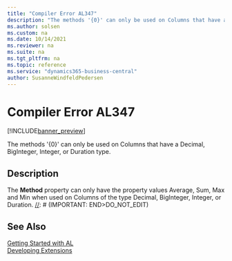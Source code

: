 ```yaml
---
title: "Compiler Error AL347"
description: "The methods '{0}' can only be used on Columns that have a Decimal, BigInteger, Integer, or Duration type."
ms.author: solsen
ms.custom: na
ms.date: 10/14/2021
ms.reviewer: na
ms.suite: na
ms.tgt_pltfrm: na
ms.topic: reference
ms.service: "dynamics365-business-central"
author: SusanneWindfeldPedersen
---
```

[//]: # (START>DO_NOT_EDIT)
[//]: # (IMPORTANT:Do not edit any of the content between here and the END>DO_NOT_EDIT.)
[//]: # (Any modifications should be made in the .xml files in the ModernDev repo.)
# Compiler Error AL347

[!INCLUDE[banner_preview](../includes/banner_preview.md)]

The methods '{0}' can only be used on Columns that have a Decimal, BigInteger, Integer, or Duration type.

## Description
The **Method** property can only have the property values Average, Sum, Max and Min when used on Columns of the type Decimal, BigInteger, Integer, or Duration.
[//]: # (IMPORTANT: END>DO_NOT_EDIT)
## See Also  
[Getting Started with AL](../devenv-get-started.md)  
[Developing Extensions](../devenv-dev-overview.md)  